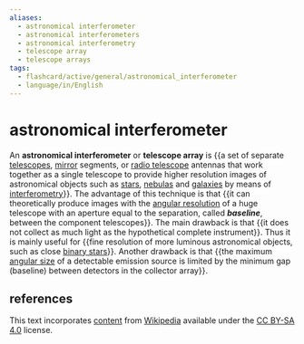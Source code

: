 ```yaml
---
aliases:
  - astronomical interferometer
  - astronomical interferometers
  - astronomical interferometry
  - telescope array
  - telescope arrays
tags:
  - flashcard/active/general/astronomical_interferometer
  - language/in/English
---
```


# astronomical interferometer

An __astronomical interferometer__ or __telescope array__ is {{a set of separate [telescopes](telescope.md), [mirror](mirror.md) segments, or [radio telescope](radio%20telescope.md) antennas that work together as a single telescope to provide higher resolution images of astronomical objects such as [stars](star.md), [nebulas](nebula.md) and [galaxies](galaxy.md) by means of [interferometry](interferometry.md)}}. The advantage of this technique is that {{it can theoretically produce images with the [angular resolution](angular%20resolution.md) of a huge telescope with an aperture equal to the separation, called ___baseline___, between the component telescopes}}. The main drawback is that {{it does not collect as much light as the hypothetical complete instrument}}. Thus it is mainly useful for {{fine resolution of more luminous astronomical objects, such as close [binary stars](binary%20star.md)}}. Another drawback is that {{the maximum [angular size](angular%20diameter.md) of a detectable emission source is limited by the minimum gap (baseline) between detectors in the collector array}}. <!--SR:!2024-10-24,71,310!2024-10-12,61,310!2025-03-14,172,310!2025-05-22,231,330!2024-12-05,87,270-->

## references

This text incorporates [content](https://en.wikipedia.org/wiki/astronomical_interferometer) from [Wikipedia](Wikipedia.md) available under the [CC BY-SA 4.0](https://creativecommons.org/licenses/by-sa/4.0/) license.
